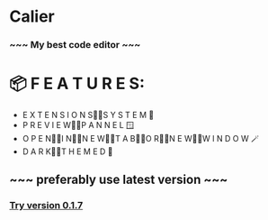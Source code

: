# Calier
### ~~~ My best code editor ~~~

# 📦 F E A T U R E S:
* E X T E N S I O N S᲼᲼S Y S T E M 🔌
* P R E V I E W᲼᲼P A N N E L 🪟
* O P E N᲼᲼I N᲼᲼N E W᲼᲼T A B᲼᲼O R᲼᲼N E W᲼᲼W I N D O W 🪄
* D A R K᲼᲼T H E M E D 🌙

## ~~~ preferably use latest version ~~~
### [Try version 0.1.7](https://raw.githack.com/koo1140/calier/refs/heads/main/0.1.7/calier.html)
